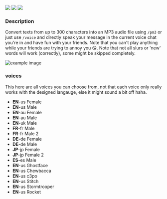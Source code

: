 ![](https://img.shields.io/discord/828676951023550495?color=5865F2&logo=discord&logoColor=white)
![](https://img.shields.io/github/license/Luna-devv/Auditional-Text?maxAge=3600)
![](https://img.shields.io/github/languages/code-size/Luna-devv/Auditional-Text?maxAge=3600)
### Description
Convert texts from up to 300 characters into an MP3 audio file using `/pm3` or just use `/voice` and directly speak your message in the current voice chat you're in and have fun with your friends. Note that you can't play anything while your friends are trying to annoy you 😘.
Note that not all slurs or 'new' words will work (correctly), some might be skipped completely.

![example image](https://c.lunish.nl/r/W5yN.png)

### voices
This here are all voices you can choose from, not that each voice only really works with the designed langauge, else it might sound a bit off haha.
- **EN**-us Female
- **EN**-us Male
- **EN**-au Female
- **EN**-au Male
- **EN**-uk Male
- **FR**-fr Male
- **FR**-fr Male 2
- **DE**-de Female
- **DE**-de Male
- **JP**-jp Female
- **JP**-jp Female 2
- **ES**-es Male
- **EN**-us Ghostface
- **EN**-us Chewbacca
- **EN**-us c3po
- **EN**-us Stitch
- **EN**-us Stormtrooper
- **EN**-us Rocket
